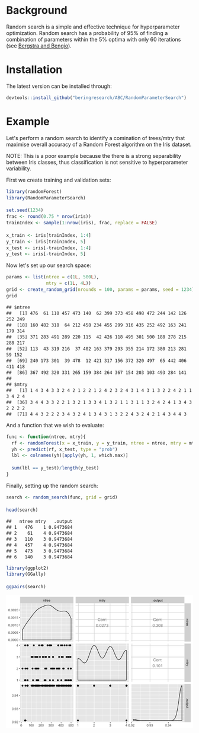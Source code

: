 Background
==========

Random search is a simple and effective technique for hyperparameter optimization. Random search has a probability of 95% of finding a combination of parameters within the 5% optima with only 60 iterations (see [Bergstra and Bengio](http://www.jmlr.org/papers/volume13/bergstra12a/bergstra12a.pdf)).

Installation
============

The latest version can be installed through:

``` r
devtools::install_github("beringresearch/ABC/RandomParameterSearch")
```

Example
=======

Let's perform a random search to identify a comination of trees/mtry that maximise overall accuracy of a Random Forest algorithm on the Iris dataset.

NOTE: This is a poor example because the there is a strong separability between Iris classes, thus classification is not sensitive to hyperparameter variability.

First we create training and validation sets:

``` r
library(randomForest)
library(RandomParameterSearch)

set.seed(1234)
frac <- round(0.75 * nrow(iris))
trainIndex <- sample(1:nrow(iris), frac, replace = FALSE)

x_train <- iris[trainIndex, 1:4]
y_train <- iris[trainIndex, 5]
x_test <- iris[-trainIndex, 1:4]
y_test <- iris[-trainIndex, 5]
```

Now let's set up our search space:

``` r
params <- list(ntree = c(1L, 500L),
               mtry = c(1L, 4L))
grid <- create_random_grid(nrounds = 100, params = params, seed = 1234)
grid
```

    ## $ntree
    ##   [1] 476  61 110 457 473 140  62 399 373 458 498 472 244 142 126 252 249
    ##  [18] 160 482 318  64 212 458 234 455 299 316 435 252 492 163 241 179 314
    ##  [35] 371 283 491 289 220 115  42 426 118 495 301 500 188 278 215 288 217
    ##  [52] 113  43 319 216  37 402 163 379 293 355 214 172 380 213 281  59 152
    ##  [69] 240 173 301  39 478  12 421 317 156 372 320 497  65 442 406 411 418
    ##  [86] 367 492 320 331 265 159 384 264 367 154 203 103 493 284 141
    ## 
    ## $mtry
    ##   [1] 1 4 3 4 3 3 2 4 2 1 2 2 1 2 4 2 3 2 4 3 1 4 3 1 3 2 2 4 2 1 1 3 4 2 4
    ##  [36] 3 4 4 3 3 2 2 1 3 2 1 3 3 4 1 3 2 1 1 3 1 1 3 2 4 2 4 1 3 4 3 2 2 2 2
    ##  [71] 4 4 3 2 2 2 3 4 3 2 4 1 3 4 3 1 3 2 2 4 3 2 4 2 1 4 3 4 4 3

And a function that we wish to evaluate:

``` r
func <- function(ntree, mtry){
  rf <- randomForest(x = x_train, y = y_train, ntree = ntree, mtry = mtry)
  yh <- predict(rf, x_test, type = "prob")
  lbl <- colnames(yh)[apply(yh, 1, which.max)]

  sum(lbl == y_test)/length(y_test)
}
```

Finally, setting up the random search:

``` r
search <- random_search(func, grid = grid)

head(search)
```

    ##   ntree mtry   .output
    ## 1   476    1 0.9473684
    ## 2    61    4 0.9473684
    ## 3   110    3 0.9473684
    ## 4   457    4 0.9473684
    ## 5   473    3 0.9473684
    ## 6   140    3 0.9473684

``` r
library(ggplot2)
library(GGally)

ggpairs(search)
```

![](README_files/figure-markdown_github/unnamed-chunk-6-1.png)
